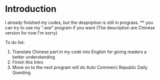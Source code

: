 # Introduction

I already finished my codes, but the despription is still in prograss.
** you can try to use my ".exe" program if you want (The description are Chinese version for now I'm sorry)


To do list:

1. Translate Chinese part in my code into English for giving readers a better understanding
2. Finish this Intro
3. Move on to the next program will do Auto Commerci Republic Daily Questing
